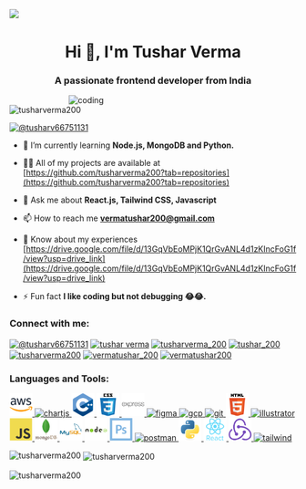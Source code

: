 ![](https://github.com/tusharverma200/tusharverma200/blob/main/Black%20Blue%20Simple%20Gaming%20Banner%20Landscape.png)
<h1 align="center">Hi 👋, I'm Tushar Verma</h1>
<h3 align="center">A passionate frontend developer from India</h3>
<img align="right" alt="coding" src="https://www.bing.com/th/id/OGC.850477fed08bfe98598082bcd309ce70?pid=1.7&rurl=https%3a%2f%2fcdn.dribbble.com%2fusers%2f1292677%2fscreenshots%2f6139167%2favento.gif&ehk=Av8UkwZVPL9oYLkOuvSgL%2f8NuxOQe1PPuOPzjSs4TFo%3d" width="400"

<p align="left"> <img src="https://komarev.com/ghpvc/?username=tusharverma200&label=Profile%20views&color=0e75b6&style=flat" alt="tusharverma200" /> </p>

<p align="left"> <a href="https://twitter.com/@tusharv66751131" target="blank"><img src="https://img.shields.io/twitter/follow/@tusharv66751131?logo=twitter&style=for-the-badge" alt="@tusharv66751131" /></a> </p>

- 🌱 I’m currently learning **Node.js, MongoDB and Python.**

- 👨‍💻 All of my projects are available at [https://github.com/tusharverma200?tab=repositories](https://github.com/tusharverma200?tab=repositories)

- 💬 Ask me about **React.js, Tailwind CSS, Javascript**

- 📫 How to reach me **vermatushar200@gmail.com**

- 📄 Know about my experiences [https://drive.google.com/file/d/13GqVbEoMPjK1QrGvANL4d1zKIncFoG1f/view?usp=drive_link](https://drive.google.com/file/d/13GqVbEoMPjK1QrGvANL4d1zKIncFoG1f/view?usp=drive_link)

- ⚡ Fun fact **I like coding but not debugging 😂😂.**

<h3 align="left">Connect with me:</h3>
<p align="left">
<a href="https://twitter.com/@tusharv66751131" target="blank"><img align="center" src="https://raw.githubusercontent.com/rahuldkjain/github-profile-readme-generator/master/src/images/icons/Social/twitter.svg" alt="@tusharv66751131" height="30" width="40" /></a>
<a href="https://linkedin.com/in/tushar verma" target="blank"><img align="center" src="https://raw.githubusercontent.com/rahuldkjain/github-profile-readme-generator/master/src/images/icons/Social/linked-in-alt.svg" alt="tushar verma" height="30" width="40" /></a>
<a href="https://instagram.com/tusharverma_200" target="blank"><img align="center" src="https://raw.githubusercontent.com/rahuldkjain/github-profile-readme-generator/master/src/images/icons/Social/instagram.svg" alt="tusharverma_200" height="30" width="40" /></a>
<a href="https://www.codechef.com/users/tushar_200" target="blank"><img align="center" src="https://cdn.jsdelivr.net/npm/simple-icons@3.1.0/icons/codechef.svg" alt="tushar_200" height="30" width="40" /></a>
<a href="https://codeforces.com/profile/tusharverma200" target="blank"><img align="center" src="https://raw.githubusercontent.com/rahuldkjain/github-profile-readme-generator/master/src/images/icons/Social/codeforces.svg" alt="tusharverma200" height="30" width="40" /></a>
<a href="https://www.leetcode.com/vermatushar_200" target="blank"><img align="center" src="https://raw.githubusercontent.com/rahuldkjain/github-profile-readme-generator/master/src/images/icons/Social/leet-code.svg" alt="vermatushar_200" height="30" width="40" /></a>
<a href="https://auth.geeksforgeeks.org/user/vermatushar200" target="blank"><img align="center" src="https://raw.githubusercontent.com/rahuldkjain/github-profile-readme-generator/master/src/images/icons/Social/geeks-for-geeks.svg" alt="vermatushar200" height="30" width="40" /></a>
</p>

<h3 align="left">Languages and Tools:</h3>
<p align="left"> <a href="https://aws.amazon.com" target="_blank" rel="noreferrer"> <img src="https://raw.githubusercontent.com/devicons/devicon/master/icons/amazonwebservices/amazonwebservices-original-wordmark.svg" alt="aws" width="40" height="40"/> </a> <a href="https://www.chartjs.org" target="_blank" rel="noreferrer"> <img src="https://www.chartjs.org/media/logo-title.svg" alt="chartjs" width="40" height="40"/> </a> <a href="https://www.w3schools.com/cpp/" target="_blank" rel="noreferrer"> <img src="https://raw.githubusercontent.com/devicons/devicon/master/icons/cplusplus/cplusplus-original.svg" alt="cplusplus" width="40" height="40"/> </a> <a href="https://www.w3schools.com/css/" target="_blank" rel="noreferrer"> <img src="https://raw.githubusercontent.com/devicons/devicon/master/icons/css3/css3-original-wordmark.svg" alt="css3" width="40" height="40"/> </a> <a href="https://expressjs.com" target="_blank" rel="noreferrer"> <img src="https://raw.githubusercontent.com/devicons/devicon/master/icons/express/express-original-wordmark.svg" alt="express" width="40" height="40"/> </a> <a href="https://www.figma.com/" target="_blank" rel="noreferrer"> <img src="https://www.vectorlogo.zone/logos/figma/figma-icon.svg" alt="figma" width="40" height="40"/> </a> <a href="https://cloud.google.com" target="_blank" rel="noreferrer"> <img src="https://www.vectorlogo.zone/logos/google_cloud/google_cloud-icon.svg" alt="gcp" width="40" height="40"/> </a> <a href="https://git-scm.com/" target="_blank" rel="noreferrer"> <img src="https://www.vectorlogo.zone/logos/git-scm/git-scm-icon.svg" alt="git" width="40" height="40"/> </a> <a href="https://www.w3.org/html/" target="_blank" rel="noreferrer"> <img src="https://raw.githubusercontent.com/devicons/devicon/master/icons/html5/html5-original-wordmark.svg" alt="html5" width="40" height="40"/> </a> <a href="https://www.adobe.com/in/products/illustrator.html" target="_blank" rel="noreferrer"> <img src="https://www.vectorlogo.zone/logos/adobe_illustrator/adobe_illustrator-icon.svg" alt="illustrator" width="40" height="40"/> </a> <a href="https://developer.mozilla.org/en-US/docs/Web/JavaScript" target="_blank" rel="noreferrer"> <img src="https://raw.githubusercontent.com/devicons/devicon/master/icons/javascript/javascript-original.svg" alt="javascript" width="40" height="40"/> </a> <a href="https://www.mongodb.com/" target="_blank" rel="noreferrer"> <img src="https://raw.githubusercontent.com/devicons/devicon/master/icons/mongodb/mongodb-original-wordmark.svg" alt="mongodb" width="40" height="40"/> </a> <a href="https://www.mysql.com/" target="_blank" rel="noreferrer"> <img src="https://raw.githubusercontent.com/devicons/devicon/master/icons/mysql/mysql-original-wordmark.svg" alt="mysql" width="40" height="40"/> </a> <a href="https://nodejs.org" target="_blank" rel="noreferrer"> <img src="https://raw.githubusercontent.com/devicons/devicon/master/icons/nodejs/nodejs-original-wordmark.svg" alt="nodejs" width="40" height="40"/> </a> <a href="https://www.photoshop.com/en" target="_blank" rel="noreferrer"> <img src="https://raw.githubusercontent.com/devicons/devicon/master/icons/photoshop/photoshop-line.svg" alt="photoshop" width="40" height="40"/> </a> <a href="https://postman.com" target="_blank" rel="noreferrer"> <img src="https://www.vectorlogo.zone/logos/getpostman/getpostman-icon.svg" alt="postman" width="40" height="40"/> </a> <a href="https://www.python.org" target="_blank" rel="noreferrer"> <img src="https://raw.githubusercontent.com/devicons/devicon/master/icons/python/python-original.svg" alt="python" width="40" height="40"/> </a> <a href="https://reactjs.org/" target="_blank" rel="noreferrer"> <img src="https://raw.githubusercontent.com/devicons/devicon/master/icons/react/react-original-wordmark.svg" alt="react" width="40" height="40"/> </a> <a href="https://redux.js.org" target="_blank" rel="noreferrer"> <img src="https://raw.githubusercontent.com/devicons/devicon/master/icons/redux/redux-original.svg" alt="redux" width="40" height="40"/> </a> <a href="https://tailwindcss.com/" target="_blank" rel="noreferrer"> <img src="https://www.vectorlogo.zone/logos/tailwindcss/tailwindcss-icon.svg" alt="tailwind" width="40" height="40"/> </a> </p>

<p><img align="left" src="https://github-readme-stats.vercel.app/api/top-langs?username=tusharverma200&show_icons=true&locale=en&layout=compact" alt="tusharverma200" /></p>

<p>&nbsp;<img align="center" src="https://github-readme-stats.vercel.app/api?username=tusharverma200&show_icons=true&locale=en" alt="tusharverma200" /></p>

<p><img align="center" src="https://github-readme-streak-stats.herokuapp.com/?user=tusharverma200&" alt="tusharverma200" /></p>
